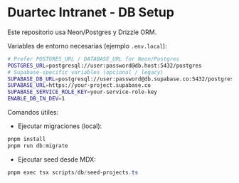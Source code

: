 <!--
Resumen generado automáticamente.

intranet-scaffold/DB_SETUP.md

2025-09-13T06:20:07.372Z

——————————————————————————————
Archivo .md: DB_SETUP.md
Tamaño: 530 caracteres, 30 líneas
Resumen básico generado automáticamente sin análisis de IA.
Contenido detectado basado en extensión y estructura básica.
-->
# Duartec Intranet - DB Setup

Este repositorio usa Neon/Postgres y Drizzle ORM.

Variables de entorno necesarias (ejemplo `.env.local`):

```bash
# Prefer POSTGRES_URL / DATABASE_URL for Neon/Postgres
POSTGRES_URL=postgresql://user:password@db.host:5432/postgres
# Supabase-specific variables (opcional / legacy)
SUPABASE_DB_URL=postgresql://user:password@db.supabase.co:5432/postgres
SUPABASE_URL=https://your-project.supabase.co
SUPABASE_SERVICE_ROLE_KEY=your-service-role-key
ENABLE_DB_IN_DEV=1
```

Comandos útiles:

- Ejecutar migraciones (local):

```powershell
pnpm install
pnpm run db:migrate
```

- Ejecutar seed desde MDX:

```powershell
pnpm exec tsx scripts/db/seed-projects.ts
```
